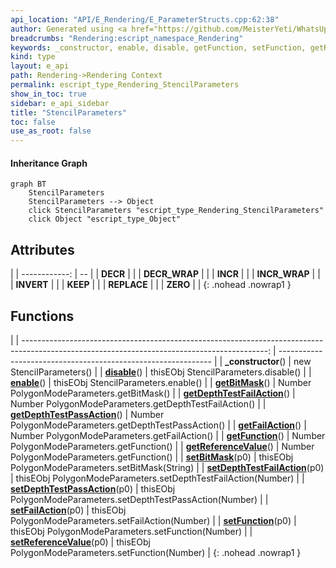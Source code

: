 ```yaml
---
api_location: "API/E_Rendering/E_ParameterStructs.cpp:62:38"
author: Generated using <a href="https://github.com/MeisterYeti/WhatsUpDoc">WhatsUpDoc</a>
breadcrumbs: "Rendering:escript_namespace_Rendering"
keywords: _constructor, enable, disable, getFunction, setFunction, getReferenceValue, setReferenceValue, getBitMask, setBitMask, getFailAction, setFailAction, getDepthTestFailAction, setDepthTestFailAction, getDepthTestPassAction, setDepthTestPassAction, KEEP, ZERO, REPLACE, INCR, INCR_WRAP, DECR, DECR_WRAP, INVERT
kind: type
layout: e_api
path: Rendering->Rendering Context
permalink: escript_type_Rendering_StencilParameters
show_in_toc: true
sidebar: e_api_sidebar
title: "StencilParameters"
toc: false
use_as_root: false
---
```


#### Inheritance Graph

```mermaid
graph BT
	StencilParameters
	StencilParameters --> Object
	click StencilParameters "escript_type_Rendering_StencilParameters"
	click Object "escript_type_Object"
```

## Attributes

|
| ------------: | -- | 
| **DECR**      |  | 
| **DECR_WRAP** |  | 
| **INCR**      |  | 
| **INCR_WRAP** |  | 
| **INVERT**    |  | 
| **KEEP**      |  | 
| **REPLACE**   |  | 
| **ZERO**      |  | 
{: .nohead .nowrap1 }

## Functions

|
| -------------------------------------------------------------------------------------------------------------------------------------------: | ------------------------------------------------------------- | 
| **_constructor**()                                                                                                                           | new StencilParameters()                                       | 
| **[disable](classRendering_1_1StencilParameters#classRendering_1_1StencilParameters_1a713c7724f85d677c7ced308d1f293df7)**()                  | thisEObj StencilParameters.disable()                          | 
| **[enable](classRendering_1_1StencilParameters#classRendering_1_1StencilParameters_1a424b47f428739feee47a3fea48eb3a7c)**()                   | thisEObj StencilParameters.enable()                           | 
| **[getBitMask](classRendering_1_1StencilParameters#classRendering_1_1StencilParameters_1ae9bc2449b090e1447a9ff64716c4a047)**()               | Number PolygonModeParameters.getBitMask()                     | 
| **[getDepthTestFailAction](classRendering_1_1StencilParameters#classRendering_1_1StencilParameters_1a20f284b6c8a7bbaff938204bc9276ca2)**()   | Number PolygonModeParameters.getDepthTestFailAction()         | 
| **[getDepthTestPassAction](classRendering_1_1StencilParameters#classRendering_1_1StencilParameters_1ac182777247d9611773e01a9234260f40)**()   | Number PolygonModeParameters.getDepthTestPassAction()         | 
| **[getFailAction](classRendering_1_1StencilParameters#classRendering_1_1StencilParameters_1a13da7c65f7d7bd45760a6a70840844c7)**()            | Number PolygonModeParameters.getFailAction()                  | 
| **[getFunction](classRendering_1_1StencilParameters#classRendering_1_1StencilParameters_1a42ac091c95c1306cd09e9974ba3acb7d)**()              | Number PolygonModeParameters.getFunction()                    | 
| **[getReferenceValue](classRendering_1_1StencilParameters#classRendering_1_1StencilParameters_1a3b6b8d53430cd1a97d49527902b14420)**()        | Number PolygonModeParameters.getFunction()                    | 
| **[setBitMask](classRendering_1_1StencilParameters#classRendering_1_1StencilParameters_1ad31149c608ca9dc3d7c416065a0558d4)**(p0)             | thisEObj PolygonModeParameters.setBitMask(String)             | 
| **[setDepthTestFailAction](classRendering_1_1StencilParameters#classRendering_1_1StencilParameters_1aa319fe272c8ca0d98b9f660f3e72ee98)**(p0) | thisEObj PolygonModeParameters.setDepthTestFailAction(Number) | 
| **[setDepthTestPassAction](classRendering_1_1StencilParameters#classRendering_1_1StencilParameters_1a51ff71b2d7af4c8cc9e79185b06ac1b8)**(p0) | thisEObj PolygonModeParameters.setDepthTestPassAction(Number) | 
| **[setFailAction](classRendering_1_1StencilParameters#classRendering_1_1StencilParameters_1a6911ca07da7b68da0bf1c3e270f11a5e)**(p0)          | thisEObj PolygonModeParameters.setFailAction(Number)          | 
| **[setFunction](classRendering_1_1StencilParameters#classRendering_1_1StencilParameters_1a3b8054ace210b3f0f38e9d47293fb901)**(p0)            | thisEObj PolygonModeParameters.setFunction(Number)            | 
| **[setReferenceValue](classRendering_1_1StencilParameters#classRendering_1_1StencilParameters_1a761085d809d9e3559a479283eb8cf579)**(p0)      | thisEObj PolygonModeParameters.setFunction(Number)            | 
{: .nohead .nowrap1 }

